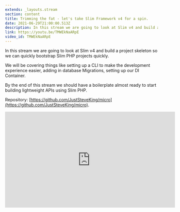 ```yaml
---
extends: _layouts.stream
section: content
title: Trimming the fat - let's take Slim Framework v4 for a spin.
date: 2021-06-29T21:00:00.513Z
description: In this stream we are going to look at Slim v4 and build a project skeleton so we can quickly bootstrap Slim PHP projects quickly.
link: https://youtu.be/TMWEkNaARpE
video_id: TMWEkNaARpE
---
```

In this stream we are going to look at Slim v4 and build a project skeleton so we can quickly bootstrap Slim PHP projects quickly.

We will be covering things like setting up a CLI to make the development experience easier, adding in database Migrations, setting up our DI Container.

By the end of this stream we should have a boilerplate almost ready to start building lightweight APIs using Slim PHP.

Repository: [https://github.com/JustSteveKing/micro](https://github.com/JustSteveKing/micro).

<div class="aspect-w-16 aspect-h-9">
    <iframe width="560" height="315" src="https://www.youtube.com/embed/TMWEkNaARpE" title="YouTube video player" frameborder="0" allow="accelerometer; autoplay; clipboard-write; encrypted-media; gyroscope; picture-in-picture" allowfullscreen></iframe>
</div>